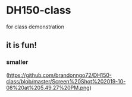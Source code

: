 # DH150-class
for class demonstration

## it is fun!
### smaller

(https://github.com/brandonngo72/DH150-class/blob/master/Screen%20Shot%202019-10-08%20at%205.49.27%20PM.png)
